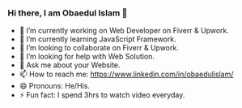 ### Hi there, I am Obaedul Islam 👋

- 🔭 I’m currently working on Web Developer on Fiverr & Upwork.
- 🌱 I’m currently learning JavaScript Framework.
- 👯 I’m looking to collaborate on Fiverr & Upwork.
- 🤔 I’m looking for help with Web Solution.
- 💬 Ask me about your Website.
- 📫 How to reach me: https://www.linkedin.com/in/obaedulislam/ 
- 😄 Pronouns: He/His.
- ⚡ Fun fact: I spend 3hrs to watch video everyday.
